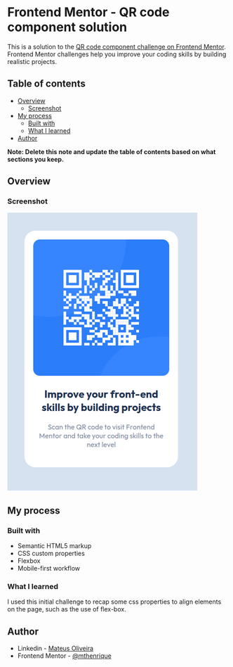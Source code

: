 # Frontend Mentor - QR code component solution

This is a solution to the [QR code component challenge on Frontend Mentor](https://www.frontendmentor.io/challenges/qr-code-component-iux_sIO_H). Frontend Mentor challenges help you improve your coding skills by building realistic projects.

## Table of contents

- [Overview](#overview)
  - [Screenshot](#screenshot)
- [My process](#my-process)
  - [Built with](#built-with)
  - [What I learned](#what-i-learned)
- [Author](#author)

**Note: Delete this note and update the table of contents based on what sections you keep.**

## Overview

### Screenshot

![](./github/screenshot.png)

## My process

### Built with

- Semantic HTML5 markup
- CSS custom properties
- Flexbox
- Mobile-first workflow

### What I learned

I used this initial challenge to recap some css properties to align elements on the page, such as the use of flex-box.

## Author

- Linkedin - [Mateus Oliveira](https://www.linkedin.com/in/mthenrique/)
- Frontend Mentor - [@mthenrique](https://www.frontendmentor.io/profile/yourusername)
